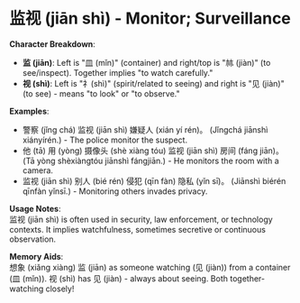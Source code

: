 # **监视 (jiān shì) - Monitor; Surveillance**

**Character Breakdown**:  
- **监 (jiān)**: Left is "皿 (mǐn)" (container) and right/top is "𣏟 (jiàn)" (to see/inspect). Together implies "to watch carefully."  
- **视 (shì)**: Left is "礻(shì)" (spirit/related to seeing) and right is "见 (jiàn)" (to see) - means "to look" or "to observe."

**Examples**:  
- 警察 (jǐng chá) 监视 (jiān shì) 嫌疑人 (xián yí rén)。 (Jǐngchá jiānshì xiányírén.) - The police monitor the suspect.  
- 他 (tā) 用 (yòng) 摄像头 (shè xiàng tóu) 监视 (jiān shì) 房间 (fáng jiān)。 (Tā yòng shèxiàngtóu jiānshì fángjiān.) - He monitors the room with a camera.  
- 监视 (jiān shì) 别人 (bié rén) 侵犯 (qīn fàn) 隐私 (yǐn sī)。 (Jiānshì biérén qīnfàn yǐnsī.) - Monitoring others invades privacy.

**Usage Notes**:  
监视 (jiān shì) is often used in security, law enforcement, or technology contexts. It implies watchfulness, sometimes secretive or continuous observation.

**Memory Aids**:  
想象 (xiǎng xiàng) 监 (jiān) as someone watching (见 (jiàn)) from a container (皿 (mǐn)). 视 (shì) has 见 (jiàn) - always about seeing. Both together-watching closely!
